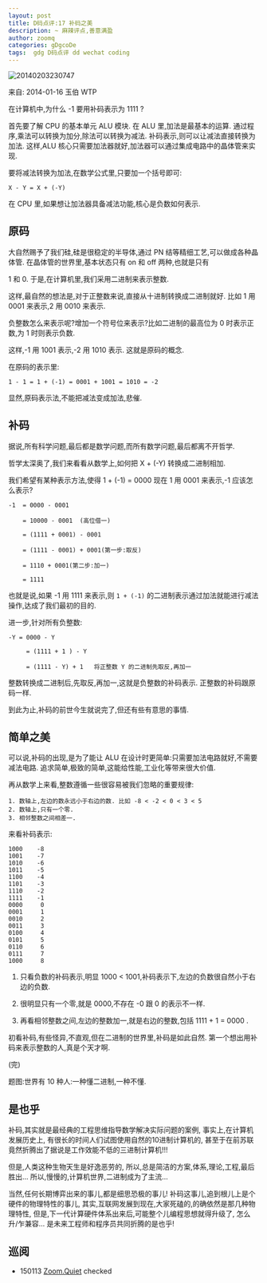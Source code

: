 ```yaml
---
layout: post
title: D码点评:17 补码之美
description: ~ 麻辣评点,善意满盈
author: zoomq
categories: gDgcoDe
tags:  gdg D码点评 dd wechat coding
---
```


![20140203230747](http://floss.zoomquiet.io/data/20140203230747/0)

来自: 2014-01-16 玉伯 WTP

在计算机中,为什么 -1 要用补码表示为 1111 ?

首先要了解 CPU 的基本单元 ALU 模块. 在 ALU 里,加法是最基本的运算. 通过程序,乘法可以转换为加分,除法可以转换为减法. 补码表示,则可以让减法直接转换为加法. 这样,ALU 核心只需要加法器就好,加法器可以通过集成电路中的晶体管来实现. 


要将减法转换为加法,在数学公式里,只要加一个括号即可:


    X - Y = X + (-Y)


在 CPU 里,如果想让加法器具备减法功能,核心是负数如何表示. 

<!--more-->


## 原码


大自然赐予了我们硅,硅是很稳定的半导体,通过 PN 结等精细工艺,可以做成各种晶体管. 在晶体管的世界里,基本状态只有 on 和 off 两种,也就是只有 

1 和 0. 于是,在计算机里,我们采用二进制来表示整数. 


这样,最自然的想法是,对于正整数来说,直接从十进制转换成二进制就好. 比如 1 用 0001 来表示,2 用 0010 来表示. 


负整数怎么来表示呢?增加一个符号位来表示?比如二进制的最高位为 0 时表示正数,为 1 时则表示负数. 


这样,-1 用 1001 表示,-2 用 1010 表示. 这就是原码的概念. 


在原码的表示里:


    1 - 1 = 1 + (-1) = 0001 + 1001 = 1010 = -2


显然,原码表示法,不能把减法变成加法,悲催. 



## 补码


据说,所有科学问题,最后都是数学问题,而所有数学问题,最后都离不开哲学. 


哲学太深奥了,我们来看看从数学上,如何把 X + (-Y) 转换成二进制相加. 


我们希望有某种表示方法,使得 1 + (-1) = 0000  现在 1 用 0001 来表示,-1 应该怎么表示?


    -1  = 0000 - 0001

        = 10000 - 0001  (高位借一)

        = (1111 + 0001) - 0001

        = (1111 - 0001) + 0001(第一步:取反)

        = 1110 + 0001(第二步:加一)

        = 1111


也就是说,如果 -1 用 1111 来表示,则 
`1 + (-1)` 的二进制表示通过加法就能进行减法操作,达成了我们最初的目的. 


进一步,针对所有负整数:


    -Y = 0000 - Y

         = (1111 + 1 ) - Y

         = (1111 - Y) + 1   将正整数 Y 的二进制先取反,再加一


整数转换成二进制后,先取反,再加一,这就是负整数的补码表示. 正整数的补码跟原码一样. 


到此为止,补码的前世今生就说完了,但还有些有意思的事情. 



## 简单之美


可以说,补码的出现,是为了能让 ALU 在设计时更简单:只需要加法电路就好,不需要减法电路. 追求简单,极致的简单,这能给性能,工业化等带来很大价值. 


再从数学上来看,整数遵循一些很容易被我们忽略的重要规律:


    1. 数轴上,左边的数永远小于右边的数. 比如 -8 < -2 < 0 < 3 < 5
    2. 数轴上,只有一个零. 
    3. 相邻整数之间相差一. 


来看补码表示:


    1000    -8
    1001    -7
    1010    -6
    1011    -5
    1100    -4
    1101    -3
    1110    -2
    1111    -1
    0000     0
    0001     1
    0010     2
    0011     3
    0100     4
    0101     5
    0110     6
    0111     7
    1000     8


1. 只看负数的补码表示,明显 1000 < 1001,补码表示下,左边的负数很自然小于右边的负数. 

2. 很明显只有一个零,就是 0000,不存在 -0 跟 0 的表示不一样. 

3. 再看相邻整数之间,左边的整数加一,就是右边的整数,包括 1111 + 1 = 0000 . 


初看补码,有些怪异,不直观,但在二进制的世界里,补码是如此自然. 第一个想出用补码来表示整数的人,真是个天才啊. 


(完)


题图:世界有 10 种人:一种懂二进制,一种不懂. 


## 是也乎

补码,其实就是最经典的工程思维指导数学解决实际问题的案例,
事实上,在计算机发展历史上,
有很长的时间人们试图使用自然的10进制计算机的,
甚至于在前苏联竟然折腾出了据说是工作效能不低的三进制计算机!!!

但是,人类这种生物天生是好逸恶劳的,
所以,总是简洁的方案,体系,理论,工程,最后胜出...
所以,慢慢的,计算机世界,二进制成为了主流...

当然,任何长期博弈出来的事儿,都是细思恐极的事儿!
补码这事儿,追到根儿上是个硬件的物理特性的事儿,
其实,互联网发展到现在,大家死磕的,的确依然是那几种物理特性,
但是,下一代计算硬件体系出来后,可能整个儿编程思想就得升级了,
怎么升/乍兼容... 是未来工程师和程序员共同折腾的是也乎!




## 巡阅
- 150113 [Zoom.Quiet](http://zoomquiet.io/) checked






